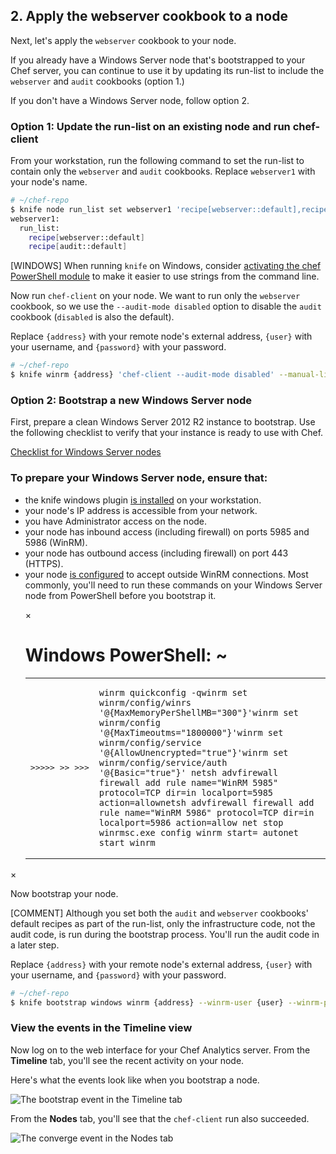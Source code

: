 ## 2. Apply the webserver cookbook to a node

Next, let's apply the `webserver` cookbook to your node.

If you already have a Windows Server node that's bootstrapped to your Chef server, you can continue to use it by updating its run-list to include the `webserver` and `audit` cookbooks (option 1.)

If you don't have a Windows Server node, follow option 2.

### Option 1: Update the run-list on an existing node and run chef-client

From your workstation, run the following command to set the run-list to contain only the `webserver` and `audit` cookbooks. Replace `webserver1` with your node's name.

```bash
# ~/chef-repo
$ knife node run_list set webserver1 'recipe[webserver::default],recipe[audit::default]'
webserver1:
  run_list:
    recipe[webserver::default]
    recipe[audit::default]
```

[WINDOWS] When running `knife` on Windows, consider [activating the chef PowerShell module](http://docs.chef.io/release_notes.html#import-module-chef) to make it easier to use strings from the command line.

Now run `chef-client` on your node. We want to run only the `webserver` cookbook, so we use the `--audit-mode disabled` option to disable the `audit` cookbook (`disabled` is also the default).

Replace `{address}` with your remote node's external address, `{user}` with your username, and `{password}` with your password.

```bash
# ~/chef-repo
$ knife winrm {address} 'chef-client --audit-mode disabled' --manual-list --winrm-user {user} --winrm-password '{password}'
```

### Option 2: Bootstrap a new Windows Server node

First, prepare a clean Windows Server 2012 R2 instance to bootstrap. Use the following checklist to verify that your instance is ready to use with Chef.

<a class="help-button radius" href="#" data-reveal-id="knife-help-modal-windows">Checklist for Windows Server nodes</a>

<div id="knife-help-modal-windows" class="reveal-modal" data-reveal aria-labelledby="modalTitle" aria-hidden="true" role="dialog">
  <h3 id="modalTitle">To prepare your Windows Server node, ensure that:</h3>
  <ul>
    <li>the knife windows plugin <a href="/manage-a-node/windows/bootstrap-your-node#step3" target="_blank">is installed</a> on your workstation.</li>
    <li>your node's IP address is accessible from your network.</li>
    <li>you have Administrator access on the node.</li>
    <li>your node has inbound access (including firewall) on ports 5985 and 5986 (WinRM).</li>
    <li>your node has outbound access (including firewall) on port 443 (HTTPS).</li>
    <li>your node <a href="https://docs.chef.io/plugin_knife_windows.html#requirements" target="_blank">is configured</a> to accept outside WinRM connections. Most commonly, you'll need to run these commands on your Windows Server node from PowerShell before you bootstrap it.<p></p>
    <div class="window Win32">
            <nav class="control-window">
              <div class="close">&times;</div>
              <div class="minimize"></div>
              <div class="deactivate"></div>
            </nav>
            <h1 class="titleInside">Windows PowerShell: ~</h1>
            <div class="container"><div class="terminal"><table><tr><td class='gutter'><pre class='line-numbers'><span class='line-number'>></span><span class='line-number'>></span><span class='line-number'>></span><span class='line-number'>></span><span class='line-number'>></span><span class='line-number'>&nbsp;</span><span class='line-number'>></span><span class='line-number'>></span><span class='line-number'>&nbsp;</span><span class='line-number'>></span><span class='line-number'>></span><span class='line-number'>></span></pre></td><td class='code'><pre><code><span class='line command'>winrm quickconfig -q</span><span class='line command'>winrm set winrm/config/winrs '@{MaxMemoryPerShellMB=&quot;300&quot;}'</span><span class='line command'>winrm set winrm/config '@{MaxTimeoutms=&quot;1800000&quot;}'</span><span class='line command'>winrm set winrm/config/service '@{AllowUnencrypted=&quot;true&quot;}'</span><span class='line command'>winrm set winrm/config/service/auth '@{Basic=&quot;true&quot;}'</span><span class='line output'>&nbsp;</span><span class='line command'>netsh advfirewall firewall add rule name=&quot;WinRM 5985&quot; protocol=TCP dir=in localport=5985 action=allow</span><span class='line command'>netsh advfirewall firewall add rule name=&quot;WinRM 5986&quot; protocol=TCP dir=in localport=5986 action=allow</span><span class='line output'>&nbsp;</span><span class='line command'>net stop winrm</span><span class='line command'>sc.exe config winrm start= auto</span><span class='line command'>net start winrm</span></code></pre></td></tr></table></div></div>
    </li>
  </ul>
  <a class="close-reveal-modal" aria-label="Close">&#215;</a>
</div>

Now bootstrap your node.

[COMMENT] Although you set both the `audit` and `webserver` cookbooks' default recipes as part of the run-list, only the infrastructure code, not the audit code, is run during the bootstrap process. You'll run the audit code in a later step.

Replace `{address}` with your remote node's external address, `{user}` with your username, and `{password}` with your password.

```bash
# ~/chef-repo
$ knife bootstrap windows winrm {address} --winrm-user {user} --winrm-password '{password}' --node-name webserver1 --run-list 'recipe[webserver::default],recipe[audit::default]'
```

### View the events in the Timeline view

Now log on to the web interface for your Chef Analytics server. From the **Timeline** tab, you'll see the recent activity on your node.

Here's what the events look like when you bootstrap a node.

![The bootstrap event in the Timeline tab](chef-analytics/compliance-bootstrap-timeline.png)

From the **Nodes** tab, you'll see that the `chef-client` run also succeeded.

![The converge event in the Nodes tab](chef-analytics/compliance-bootstrap-nodes.png)
